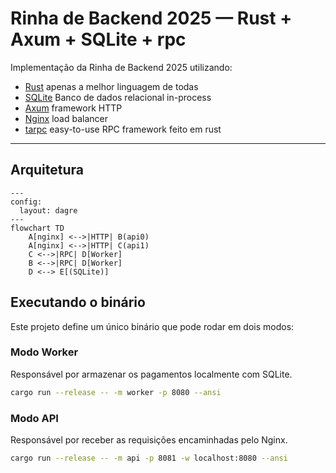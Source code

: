 # Rinha de Backend 2025 — Rust + Axum + SQLite + rpc

Implementação da Rinha de Backend 2025 utilizando:

- [Rust](https://www.rust-lang.org/) apenas a melhor linguagem de todas
- [SQLite](https://sqlite.org/index.html) Banco de dados relacional in-process
- [Axum](https://github.com/tokio-rs/axum) framework HTTP
- [Nginx](https://nginx.org/) load balancer
- [tarpc](https://github.com/google/tarpc) easy-to-use RPC framework feito em rust

---

## Arquitetura

```mermaid
---
config:
  layout: dagre
---
flowchart TD
    A[nginx] <-->|HTTP| B(api0)
    A[nginx] <-->|HTTP| C(api1)
    C <-->|RPC| D[Worker]
    B <-->|RPC| D[Worker]
    D <--> E[(SQLite)]
```

## Executando o binário

Este projeto define um único binário que pode rodar em dois modos:

### Modo Worker

Responsável por armazenar os pagamentos localmente com SQLite.

```bash
cargo run --release -- -m worker -p 8080 --ansi
```

### Modo API

Responsável por receber as requisições encaminhadas pelo Nginx.

```bash
cargo run --release -- -m api -p 8081 -w localhost:8080 --ansi
```

